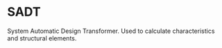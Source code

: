 # SADT

System Automatic Design Transformer. Used to calculate characteristics and structural elements.
